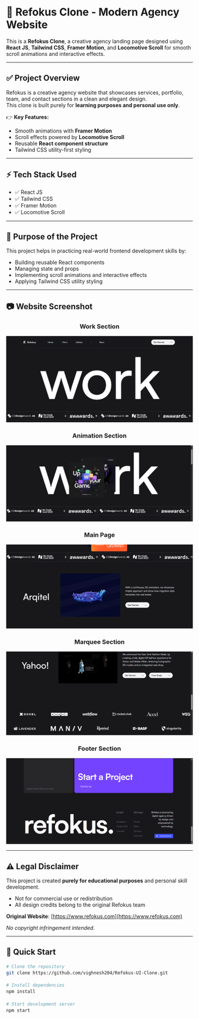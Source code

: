 # 🌟 Refokus Clone - Modern Agency Website

This is a **Refokus Clone**, a creative agency landing page designed using **React JS**, **Tailwind CSS**, **Framer Motion**, and **Locomotive Scroll** for smooth scroll animations and interactive effects.

---

## ✅ Project Overview

Refokus is a creative agency website that showcases services, portfolio, team, and contact sections in a clean and elegant design.  
This clone is built purely for **learning purposes and personal use only**.

👉 **Key Features:**
- Smooth animations with **Framer Motion**  
- Scroll effects powered by **Locomotive Scroll**  
- Reusable **React component structure**  
- Tailwind CSS utility-first styling

---

## ⚡ Tech Stack Used

- ✅ React JS  
- ✅ Tailwind CSS  
- ✅ Framer Motion  
- ✅ Locomotive Scroll

---

## 🎯 Purpose of the Project

This project helps in practicing real-world frontend development skills by:
- Building reusable React components  
- Managing state and props  
- Implementing scroll animations and interactive effects  
- Applying Tailwind CSS utility styling

---

## 📷 Website Screenshot

<div align="center">

### Work Section
![Work Section](public/Pics/work.png)

### Animation Section
![Animation Section](public/Pics/anime.png)

### Main  Page
![Main page](public/Pics/main.png)

### Marquee Section
![Marquee Section - Scrolling text animations](public/Pics/marquee.png)

### Footer Section
![Footer Section](public/Pics/Footer.png)

</div>

---

## ⚠️ Legal Disclaimer

This project is created **purely for educational purposes** and personal skill development.
- Not for commercial use or redistribution
- All design credits belong to the original Refokus team

**Original Website**: [https://www.refokus.com](https://www.refokus.com)

_No copyright infringement intended._

---

## 🚀 Quick Start
```bash
# Clone the repository
git clone https://github.com/vighnesh204/Refokus-UI-Clone.git

# Install dependencies
npm install

# Start development server
npm start


